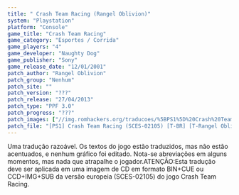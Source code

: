 ```yaml
---
title: " Crash Team Racing (Rangel Oblivion)"
system: "Playstation"
platform: "Console"
game_title: "Crash Team Racing"
game_category: "Esportes / Corrida"
game_players: "4"
game_developer: "Naughty Dog"
game_publisher: "Sony"
game_release_date: "12/01/2001"
patch_author: "Rangel Oblivion"
patch_group: "Nenhum"
patch_site: ""
patch_version: "???"
patch_release: "27/04/2013"
patch_type: "PPF 3.0"
patch_progress: "???"
patch_images: ["//img.romhackers.org/traducoes/%5BPS1%5D%20Crash%20Team%20Racing%20-%20Rangel%20Oblivion%20-%201.jpg","//img.romhackers.org/traducoes/%5BPS1%5D%20Crash%20Team%20Racing%20-%20Rangel%20Oblivion%20-%202.jpg","//img.romhackers.org/traducoes/%5BPS1%5D%20Crash%20Team%20Racing%20-%20Rangel%20Oblivion%20-%203.jpg"]
patch_file: "[PS1] Crash Team Racing (SCES-02105) [T-BR] [T-Rangel Oblivion G-Nenhum] [A-2013].7z"
---
```

Uma tradução razoável. Os textos do jogo estão traduzidos, mas não estão acentuados, e nenhum gráfico foi editado. Nota-se abreviações em alguns momentos, mas nada que atrapalhe o jogador.ATENÇÃO:Esta tradução deve ser aplicada em uma imagem de CD em formato BIN+CUE ou CCD+IMG+SUB da versão europeia (SCES-02105) do jogo Crash Team Racing.